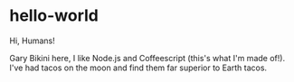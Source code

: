 # hello-world

Hi, Humans!

Gary Bikini here, I like Node.js and Coffeescript (this's what I'm made of!).
I've had tacos on the moon and find them far superior to Earth tacos.
